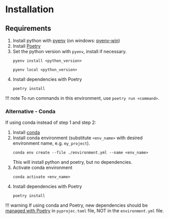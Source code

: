 # Installation

## Requirements

1. Install python with [pyenv](https://github.com/pyenv/pyenv) (on windows: [pyenv-win](https://github.com/pyenv-win/pyenv-win))
2. Install [Poetry](https://python-poetry.org/docs/#installation)
3. Set the python version with `pyenv`, install if necessary.
    ``` title = "Set python version with pyenv"
    pyenv install <python_version>
    ```
    ``` title = "Set the version of python for the current directory"
    pyenv local <python_version>
    ```
3. Install dependencies with Poetry
    ```
    poetry install
    ```

!!! note
    To run commands in this environment, use `poetry run <command>`.

### Alternative - Conda

If using conda instead of step 1 and step 2:

1. Install [conda](https://docs.conda.io/en/latest/miniconda.html)
2. Install conda environment (substitute `<env_name>` with desired environment name, e.g. `my_project`). 
    ```
    conda env create --file ./environment.yml --name <env_name>
    ```
    This will install python and poetry, but no dependencies.
3. Activate conda environment
    ```
    conda activate <env_name>
    ```
3. Install dependencies with Poetry
    ```
    poetry install
    ```

!!! warning
    If using conda and Poetry, new dependencies should be [managed with Poetry](https://python-poetry.org/docs/managing-dependencies/) in `pyprojec.toml` file, NOT in the `environment.yml` file.
